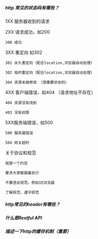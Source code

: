 ##### **http 常见的状态码有哪些？**

1XX  服务器收到的请求

2XX  请求成功，如200

    200 成功

3XX 重定向 如302

    301 永久重定向（配合location,浏览器自动处理）

    302 临时重定向（配合location,浏览器自动处理）

    304 资源未被修改 （很重要状态码）

4XX 客户端错误，如404 （请求地址不存在）

    404 资源没有找到

    403 没有权限

5XX服务端错误，如500

    500 服务器错误

    504 网关超时

关于协议和规范

    就是一个约定

    要求大家都跟着执行

    不要违反规范，例如IE浏览器

    了解规范，遵守规范

##### **http常见的header有哪些？**

##### 什么是Restful API

##### 描述一下http的缓存机制（重要）
